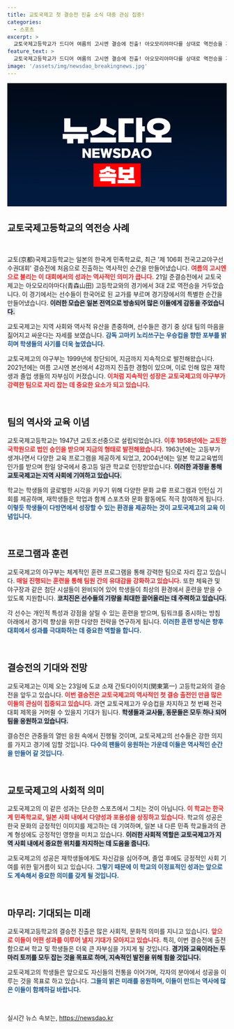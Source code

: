 ```yaml
---
title: 교토국제고 첫 결승전 진출 소식 대중 관심 집중!
categories:
  - 스포츠
excerpt: >
  교토국제고등학교가 드디어 여름의 고시엔 결승에 진출! 아오모리야마다를 상대로 역전승을 거두며 역사적인 순간을 맞이한 이들이 23일 우승을 향한 도전을 시작합니다.
feature_text: >
  교토국제고등학교가 드디어 여름의 고시엔 결승에 진출! 아오모리야마다를 상대로 역전승을 거두며 역사적인 순간을 맞이한 이들이 23일 우승을 향한 도전을 시작합니다.
image: '/assets/img/newsdao_breakingnews.jpg'
---
```


<p><img src="/assets/img/newsdao_breakingnews.jpg" alt="koreaapp 속보" /></p>

<h2 data-ke-size="size26">교토국제고등학교의 역전승 사례</h2>

<p data-ke-size="size16">&nbsp;</p>

<p>교토(京都)국제고등학교는 일본의 한국계 민족학교로, 최근 '제 106회 전국고교야구선수권대회' 결승전에 처음으로 진출하는 역사적인 순간을 만들어냈습니다. <b><span style="color: #ee2323;">여름의 고시엔으로 불리는 이 대회에서의 성과는 역사적인 의미가 큽니다.</span></b> 21일 준결승전에서 교토국제고는 아오모리야마다(青森山田) 고등학교와의 경기에서 3대 2로 역전승을 거두었습니다. 이 경기에서는 선수들이 한국어로 된 교가를 부르며 경기장에서의 특별한 순간을 만들어냈습니다. <b><span style="background-color: #21538527;">이러한 모습은 일본 전역으로 방송되어 많은 이들에게 감동을 주었습니다.</span></b></p>

<p>교토국제고는 지역 사회와 역사적 유산을 존중하며, 선수들은 경기 중 상대 팀의 마음을 짊어지고 싸운다는 자세를 보였습니다. <b><span style="color: #1a5490;">감독 고마키 노리쓰구는 우승컵을 향한 포부를 밝히며 학생들의 사기를 더욱 높였습니다.</span></b> </p>

<p>교토국제고의 야구부는 1999년에 창단되어, 지금까지 지속적으로 발전해왔습니다. 2021년에는 여름 고시엔 본선에서 4강까지 진출한 경험이 있으며, 이로 인해 많은 재학생과 졸업 생들의 자부심이 커졌습니다. <b><span style="color: #ee2323;">이처럼 지속적인 성장은 교토국제고의 야구부가 강력한 팀으로 자리 잡는 데 중요한 요소가 되고 있습니다.</span></b></p>

<p data-ke-size="size16">&nbsp;</p>

<h2 data-ke-size="size26">팀의 역사와 교육 이념</h2>

<p>교토국제고등학교는 1947년 교토조선중으로 설립되었습니다. <b><span style="color: #ee2323;">이후 1958년에는 교토한국학원으로 법인 승인을 받으며 지금의 형태로 발전해왔습니다.</span></b> 1963년에는 고등부가 생겨나면서 다양한 교육 프로그램을 제공하게 되었고, 2004년에는 일본 학교교육법의 인가를 받으며 한일 양국에서 중고등 일관 학교로 인정받았습니다. <b><span style="background-color: #21538527;">이러한 과정을 통해 교토국제고는 지역 사회에 기여하고 있습니다.</span></b></p>

<p>학교는 학생들의 글로벌한 시각을 키우기 위해 다양한 문화 교류 프로그램과 인턴십 기회를 제공하며, 재학생들은 학업과 함께 스포츠와 문화 활동에도 적극 참여하게 됩니다. <b><span style="color: #1a5490;">이렇듯 학생들이 다방면에서 성장할 수 있는 환경을 제공하는 것이 교토국제고의 교육 이념입니다.</span></b></p>

<p data-ke-size="size16">&nbsp;</p>

<h2 data-ke-size="size26">프로그램과 훈련</h2>

<p>교토국제고의 야구부는 체계적인 훈련 프로그램을 통해 강력한 팀으로 자리 잡고 있습니다. <b><span style="color: #ee2323;">매일 진행되는 훈련을 통해 팀원 간의 유대감을 강화하고 있습니다.</span></b> 또한 체육관 및 야구장과 같은 첨단 시설들이 완비되어 있어 학생들이 최상의 환경에서 훈련을 받을 수 있도록 지원합니다. <b><span style="background-color: #21538527;">코치진은 선수들의 기량을 최대한 끌어올리는 데 주력하고 있습니다.</span></b></p>

<p>각 선수는 개인적 특성과 강점을 살릴 수 있는 훈련을 받으며, 팀워크를 중시하는 방침 아래에서 경기력 향상을 위한 다양한 전략을 연구하게 됩니다. <b><span style="color: #1a5490;">이러한 훈련 방식은 향후 대회에서 성과를 극대화하는 데 중요한 역할을 합니다.</span></b></p>

<p data-ke-size="size16">&nbsp;</p>

<h2 data-ke-size="size26">결승전의 기대와 전망</h2>

<p>교토국제고는 이제 오는 23일에 도쿄 소재 간토다이이치(関東第一) 고등학교와의 결승전을 앞두고 있습니다. <b><span style="color: #ee2323;">이번 결승전은 교토국제고의 역사적인 첫 결승 출전인 만큼 많은 이들의 관심이 집중되고 있습니다.</span></b> 과연 교토국제고가 우승컵을 차지하고 첫 번째 전국 대회 제목을 거머쥘 수 있을지 기대가 됩니다. <b><span style="background-color: #21538527;">학생들과 교사들, 동문들은 모두 하나 되어 팀을 응원하고 있습니다.</span></b></p>

<p>결승전은 관중들의 열띤 응원 속에서 진행될 것이며, 교토국제고의 선수들은 강한 의지를 가지고 경기에 임할 것입니다. <b><span style="color: #1a5490;">다수의 팬들이 응원하는 가운데 이들은 역사적인 순간을 만들어 갈 것입니다.</span></b></p>

<p data-ke-size="size16">&nbsp;</p>

<h2 data-ke-size="size26">교토국제고의 사회적 의미</h2>

<p>교토국제고의 이 같은 성과는 단순한 스포츠에서 그치는 것이 아닙니다. <b><span style="color: #ee2323;">이 학교는 한국계 민족학교로, 일본 사회 내에서 다양성과 포용성을 상징하고 있습니다.</span></b> 학교의 성공은 한국 문화의 긍정적인 이미지를 제고하는 데 기여하며, 일본 내 다른 민족 학교들과의 관계 형성에도 긍정적인 영향을 미치고 있습니다. <b><span style="background-color: #21538527;">이러한 사회적 역할은 교토국제고가 지역 사회 내에서 중요한 위치를 차지하는 데 도움을 줍니다.</span></b></p>

<p>교토국제고의 성공은 재학생들에게도 자신감을 심어주며, 졸업 후에도 긍정적인 사회 기여를 위한 밑거름이 되고 있습니다. <b><span style="color: #1a5490;">그렇기 때문에 이 학교의 이정표적인 성과는 앞으로도 계속해서 중요한 의미를 갖게 될 것입니다.</span></b></p>

<p data-ke-size="size16">&nbsp;</p>

<h2 data-ke-size="size26">마무리: 기대되는 미래</h2>

<p>교토국제고등학교의 결승전 진출은 많은 사회적, 문화적 의미를 지니고 있습니다. <b><span style="color: #ee2323;">앞으로 이들이 어떤 성과를 이루어 낼지 기대가 모아지고 있습니다.</span></b> 특히, 이번 결승전에 출전함으로써 학교 및 학생들은 더욱 큰 자부심을 가지게 될 것입니다. <b><span style="background-color: #21538527;">경기와 교육이라는 두 마리 토끼를 모두 잡는 것을 목표로 하며, 지속적인 발전을 위해 힘쓸 것입니다.</span></b> </p>

<p>교토국제고의 학생들은 앞으로도 자신들의 전통을 이어가며, 각자의 분야에서 성공을 이루는 것을 목표로 하고 있습니다. <b><span style="color: #1a5490;">그들의 밝은 미래를 응원하며, 이들이 만드는 역사에 많은 이들이 함께하길 바랍니다.</span></b></p>

<p data-ke-size="size16">&nbsp;</p>
실시간 뉴스 속보는, <a href="https://newsdao.kr" rel="dofollow">https://newsdao.kr</a>



